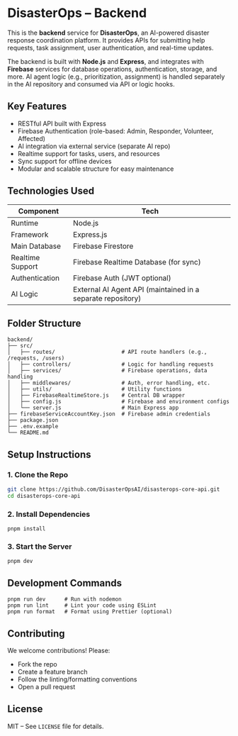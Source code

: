 # DisasterOps – Backend

This is the **backend** service for **DisasterOps**, an AI-powered disaster response coordination platform. It provides APIs for submitting help requests, task assignment, user authentication, and real-time updates.

The backend is built with **Node.js** and **Express**, and integrates with **Firebase** services for database operations, authentication, storage, and more. AI agent logic (e.g., prioritization, assignment) is handled separately in the AI repository and consumed via API or logic hooks.

## Key Features

-  RESTful API built with Express
-  Firebase Authentication (role-based: Admin, Responder, Volunteer, Affected)
-  AI integration via external service (separate AI repo)
-  Realtime support for tasks, users, and resources
-  Sync support for offline devices
-  Modular and scalable structure for easy maintenance


## Technologies Used

| Component         | Tech                                     |
|------------------|-------------------------------------------|
| Runtime           | Node.js                                  |
| Framework         | Express.js                               |
| Main Database    | Firebase Firestore                        |
| Realtime Support | Firebase Realtime Database (for sync)     |
| Authentication    | Firebase Auth (JWT optional)             |
| AI Logic          | External AI Agent API (maintained in a separate repository)|


## Folder Structure

```
backend/
├── src/
│   ├── routes/                     # API route handlers (e.g., /requests, /users)
│   ├── controllers/                # Logic for handling requests
│   ├── services/                   # Firebase operations, data handling
│   ├── middlewares/                # Auth, error handling, etc.
│   ├── utils/                      # Utility functions
│   ├── FirebaseRealtimeStore.js    # Central DB wrapper
│   ├── config.js                   # Firebase and environment configs
│   └── server.js                   # Main Express app
├── firebaseServiceAccountKey.json  # Firebase admin credentials
├── package.json
├── .env.example
└── README.md
```

##  Setup Instructions

### 1. Clone the Repo

```bash
git clone https://github.com/DisasterOpsAI/disasterops-core-api.git
cd disasterops-core-api
```

### 2. Install Dependencies
```
pnpm install
```

### 3. Start the Server
```
pnpm dev
```

## Development Commands
```
pnpm run dev      # Run with nodemon
pnpm run lint     # Lint your code using ESLint
pnpm run format   # Format using Prettier (optional)
```

## Contributing

We welcome contributions! Please:

- Fork the repo
- Create a feature branch
- Follow the linting/formatting conventions
- Open a pull request


## License

MIT – See `LICENSE` file for details.
